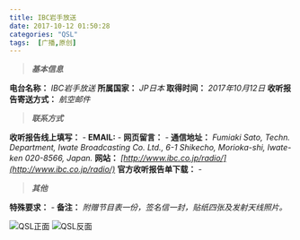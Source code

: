 ```yaml
---
title: IBC岩手放送
date: 2017-10-12 01:50:28
categories: "QSL"
tags:  [广播,原创]
---
```

> ***基本信息***

**电台名称：** *IBC岩手放送*
**所属国家：** *JP日本*
**取得时间：** *2017年10月12日*
**收听报告寄送方式：** *航空邮件*

<!--more-->

> ***联系方式***

**收听报告线上填写：** *-*
**EMAIL:** *-*
**网页留言：** *-*
**通信地址：** *Fumiaki Sato, Techn. Department, Iwate Broadcasting Co. Ltd., 6-1 Shikecho, Morioka-shi, Iwate-ken 020-8566, Japan.*
**网站：** *[http://www.ibc.co.jp/radio/](http://www.ibc.co.jp/radio/)*
**官方收听报告单下载：** *-*

> ***其他***

**特殊要求：** *-*
**备注：** *附赠节目表一份，签名信一封，贴纸四张及发射天线照片。*

![QSL正面](https://c.ibcl.us/QSL-IBC_20171012/1.png "QSL正面")
![QSL反面](https://c.ibcl.us/QSL-IBC_20171012/2.png "QSL反面")